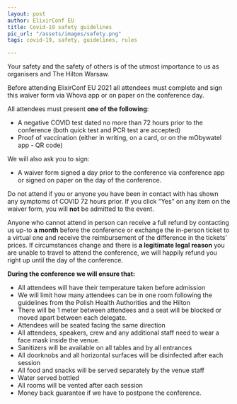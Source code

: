 ```yaml
---
layout: post
author: ElixirConf EU
title: Covid-19 safety guidelines
pic_url: "/assets/images/safety.png"
tags: covid-19, safety, guidelines, rules

---
```

Your safety and the safety of others is of the utmost importance to us as organisers and The Hilton Warsaw.

Before attending ElixirConf EU 2021 all attendees must complete and sign this waiver form via Whova app or on paper on the conference day.

All attendees must present **one of the following**:
* A negative COVID test dated no more than 72 hours prior to the conference (both quick test and PCR test are accepted)
* Proof of vaccination (either in writing, on a card, or on the mObywatel app - QR code)

We will also ask you to sign:
* A waiver form signed a day prior to the conference via conference app or signed on paper on the day of the conference.

Do not attend if you or anyone you have been in contact with has shown any symptoms of COVID 72 hours prior. If you click “Yes” on any item on the waiver form, you will **not** be admitted to the event.

Anyone who cannot attend in person can receive a full refund by contacting us up-to **a month** before the conference or exchange the in-person ticket to a virtual one and receive the reimbursement of the difference in the tickets’ prices. If circumstances change and there is **a legitimate legal reason** you are unable to travel to attend the conference, we will happily refund you right up until the day of the conference.

**During the conference we will ensure that:**
* All attendees will have their temperature taken before admission
* We will limit how many attendees can be in one room following the guidelines from the Polish Health Authorities and the Hilton
* There will be 1 meter between attendees and a seat will be blocked or moved apart between each delegate.
* Attendees will be seated facing the same direction
* All attendees, speakers, crew and any additional staff need to wear a face mask inside the venue.
* Sanitizers will be available on all tables and by all entrances
* All doorknobs and all horizontal surfaces will be disinfected after each session
* All food and snacks will be served separately by the venue staff
* Water served bottled
* All rooms will be vented after each session
* Money back guarantee if we have to postpone the conference.
